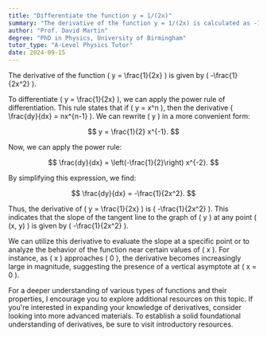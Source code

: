 ```yaml
---
title: "Differentiate the function y = 1/(2x)"
summary: "The derivative of the function y = 1/(2x) is calculated as -1/(2x^2), indicating the rate of change of y with respect to x."
author: "Prof. David Martin"
degree: "PhD in Physics, University of Birmingham"
tutor_type: "A-Level Physics Tutor"
date: 2024-09-15
---
```


The derivative of the function \( y = \frac{1}{2x} \) is given by \( -\frac{1}{2x^2} \).

To differentiate \( y = \frac{1}{2x} \), we can apply the power rule of differentiation. This rule states that if \( y = x^n \), then the derivative \( \frac{dy}{dx} = nx^{n-1} \). We can rewrite \( y \) in a more convenient form: 

$$
y = \frac{1}{2} x^{-1}.
$$

Now, we can apply the power rule:

$$
\frac{dy}{dx} = \left(-\frac{1}{2}\right) x^{-2}.
$$

By simplifying this expression, we find:

$$
\frac{dy}{dx} = -\frac{1}{2x^2}.
$$

Thus, the derivative of \( y = \frac{1}{2x} \) is \( -\frac{1}{2x^2} \). This indicates that the slope of the tangent line to the graph of \( y \) at any point \( (x, y) \) is given by \( -\frac{1}{2x^2} \). 

We can utilize this derivative to evaluate the slope at a specific point or to analyze the behavior of the function near certain values of \( x \). For instance, as \( x \) approaches \( 0 \), the derivative becomes increasingly large in magnitude, suggesting the presence of a vertical asymptote at \( x = 0 \). 

For a deeper understanding of various types of functions and their properties, I encourage you to explore additional resources on this topic. If you're interested in expanding your knowledge of derivatives, consider looking into more advanced materials. To establish a solid foundational understanding of derivatives, be sure to visit introductory resources.
    